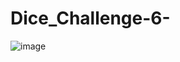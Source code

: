 # Dice_Challenge-6-



![image](https://user-images.githubusercontent.com/57325260/131875220-80c006b8-93e5-4ccf-b0dd-2fb8b28b282d.png)
